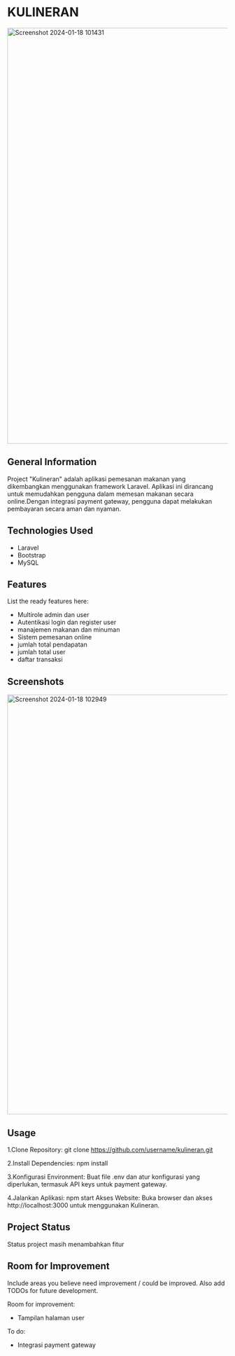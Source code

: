 # KULINERAN
<img width="950" alt="Screenshot 2024-01-18 101431" src="https://github.com/DimasDwi25/Web-App-Kulineran-Laravel-8-/assets/68505146/9c986a83-de41-4e21-bad4-530f0c9e03ef">



## General Information
Project "Kulineran" adalah aplikasi pemesanan makanan yang dikembangkan menggunakan framework Laravel. Aplikasi ini dirancang untuk memudahkan pengguna dalam memesan makanan secara online.Dengan integrasi payment gateway, pengguna dapat melakukan pembayaran secara aman dan nyaman.


## Technologies Used
- Laravel
- Bootstrap
- MySQL


## Features
List the ready features here:
- Multirole admin dan user
- Autentikasi login dan register user
- manajemen makanan dan minuman
- Sistem pemesanan online
- jumlah total pendapatan
- jumlah total user
- daftar transaksi


## Screenshots
<img width="959" alt="Screenshot 2024-01-18 102949" src="https://github.com/DimasDwi25/Web-App-Kulineran-Laravel-8-/assets/68505146/894f62ac-a894-4bd3-aece-3e5fa71ca7dc">


## Usage
1.Clone Repository:
git clone https://github.com/username/kulineran.git

2.Install Dependencies:
npm install

3.Konfigurasi Environment:
Buat file .env dan atur konfigurasi yang diperlukan, termasuk API keys untuk payment gateway.

4.Jalankan Aplikasi:
npm start
Akses Website:
Buka browser dan akses http://localhost:3000 untuk menggunakan Kulineran.


## Project Status
Status project masih menambahkan fitur


## Room for Improvement
Include areas you believe need improvement / could be improved. Also add TODOs for future development.

Room for improvement:
- Tampilan halaman user

To do:
- Integrasi payment gateway




<!-- Optional -->
<!-- ## License -->
<!-- This project is open source and available under the [... License](). -->

<!-- You don't have to include all sections - just the one's relevant to your project -->
